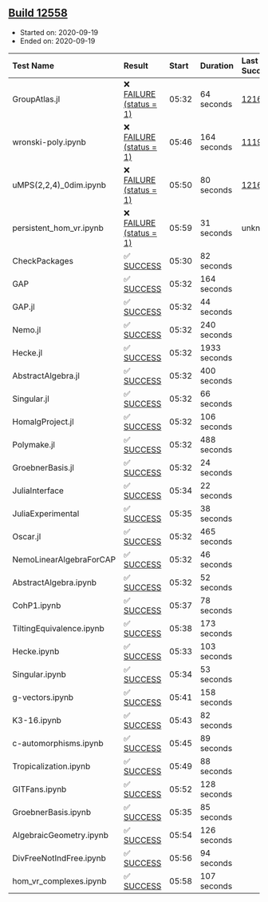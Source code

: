 ## [Build 12558](https://oscarci.mathematik.uni-kl.de/job/oscar/12558/)

* Started on: 2020-09-19
* Ended on: 2020-09-19

| Test Name    | Result | Start | Duration | Last Success | First Failure |
|:-------------|:-------|:------|:---------|:-------------|:--------------|
| GroupAtlas.jl | ❌ [FAILURE (status = 1)](https://oscarci.mathematik.uni-kl.de/job/oscar/12558/artifact/logs/build-12558/GroupAtlas.jl.log) | 05:32 | 64 seconds | [12167](https://oscarci.mathematik.uni-kl.de/job/oscar/12167/) | [12168](https://oscarci.mathematik.uni-kl.de/job/oscar/12168/) |
| wronski-poly.ipynb | ❌ [FAILURE (status = 1)](https://oscarci.mathematik.uni-kl.de/job/oscar/12558/artifact/logs/build-12558/wronski-poly.ipynb.log) | 05:46 | 164 seconds | [11192](https://oscarci.mathematik.uni-kl.de/job/oscar/11192/) | [11193](https://oscarci.mathematik.uni-kl.de/job/oscar/11193/) |
| uMPS(2,2,4)_0dim.ipynb | ❌ [FAILURE (status = 1)](https://oscarci.mathematik.uni-kl.de/job/oscar/12558/artifact/logs/build-12558/uMPS-2-2-4-_0dim.ipynb.log) | 05:50 | 80 seconds | [12167](https://oscarci.mathematik.uni-kl.de/job/oscar/12167/) | [12168](https://oscarci.mathematik.uni-kl.de/job/oscar/12168/) |
| persistent_hom_vr.ipynb | ❌ [FAILURE (status = 1)](https://oscarci.mathematik.uni-kl.de/job/oscar/12558/artifact/logs/build-12558/persistent_hom_vr.ipynb.log) | 05:59 | 31 seconds | unknown | unknown |
| CheckPackages | ✅ [SUCCESS](https://oscarci.mathematik.uni-kl.de/job/oscar/12558/artifact/logs/build-12558/CheckPackages.log) | 05:30 | 82 seconds |  |  |
| GAP | ✅ [SUCCESS](https://oscarci.mathematik.uni-kl.de/job/oscar/12558/artifact/logs/build-12558/GAP.log) | 05:32 | 164 seconds |  |  |
| GAP.jl | ✅ [SUCCESS](https://oscarci.mathematik.uni-kl.de/job/oscar/12558/artifact/logs/build-12558/GAP.jl.log) | 05:32 | 44 seconds |  |  |
| Nemo.jl | ✅ [SUCCESS](https://oscarci.mathematik.uni-kl.de/job/oscar/12558/artifact/logs/build-12558/Nemo.jl.log) | 05:32 | 240 seconds |  |  |
| Hecke.jl | ✅ [SUCCESS](https://oscarci.mathematik.uni-kl.de/job/oscar/12558/artifact/logs/build-12558/Hecke.jl.log) | 05:32 | 1933 seconds |  |  |
| AbstractAlgebra.jl | ✅ [SUCCESS](https://oscarci.mathematik.uni-kl.de/job/oscar/12558/artifact/logs/build-12558/AbstractAlgebra.jl.log) | 05:32 | 400 seconds |  |  |
| Singular.jl | ✅ [SUCCESS](https://oscarci.mathematik.uni-kl.de/job/oscar/12558/artifact/logs/build-12558/Singular.jl.log) | 05:32 | 66 seconds |  |  |
| HomalgProject.jl | ✅ [SUCCESS](https://oscarci.mathematik.uni-kl.de/job/oscar/12558/artifact/logs/build-12558/HomalgProject.jl.log) | 05:32 | 106 seconds |  |  |
| Polymake.jl | ✅ [SUCCESS](https://oscarci.mathematik.uni-kl.de/job/oscar/12558/artifact/logs/build-12558/Polymake.jl.log) | 05:32 | 488 seconds |  |  |
| GroebnerBasis.jl | ✅ [SUCCESS](https://oscarci.mathematik.uni-kl.de/job/oscar/12558/artifact/logs/build-12558/GroebnerBasis.jl.log) | 05:32 | 24 seconds |  |  |
| JuliaInterface | ✅ [SUCCESS](https://oscarci.mathematik.uni-kl.de/job/oscar/12558/artifact/logs/build-12558/JuliaInterface.log) | 05:34 | 22 seconds |  |  |
| JuliaExperimental | ✅ [SUCCESS](https://oscarci.mathematik.uni-kl.de/job/oscar/12558/artifact/logs/build-12558/JuliaExperimental.log) | 05:35 | 38 seconds |  |  |
| Oscar.jl | ✅ [SUCCESS](https://oscarci.mathematik.uni-kl.de/job/oscar/12558/artifact/logs/build-12558/Oscar.jl.log) | 05:32 | 465 seconds |  |  |
| NemoLinearAlgebraForCAP | ✅ [SUCCESS](https://oscarci.mathematik.uni-kl.de/job/oscar/12558/artifact/logs/build-12558/NemoLinearAlgebraForCAP.log) | 05:32 | 46 seconds |  |  |
| AbstractAlgebra.ipynb | ✅ [SUCCESS](https://oscarci.mathematik.uni-kl.de/job/oscar/12558/artifact/logs/build-12558/AbstractAlgebra.ipynb.log) | 05:32 | 52 seconds |  |  |
| CohP1.ipynb | ✅ [SUCCESS](https://oscarci.mathematik.uni-kl.de/job/oscar/12558/artifact/logs/build-12558/CohP1.ipynb.log) | 05:37 | 78 seconds |  |  |
| TiltingEquivalence.ipynb | ✅ [SUCCESS](https://oscarci.mathematik.uni-kl.de/job/oscar/12558/artifact/logs/build-12558/TiltingEquivalence.ipynb.log) | 05:38 | 173 seconds |  |  |
| Hecke.ipynb | ✅ [SUCCESS](https://oscarci.mathematik.uni-kl.de/job/oscar/12558/artifact/logs/build-12558/Hecke.ipynb.log) | 05:33 | 103 seconds |  |  |
| Singular.ipynb | ✅ [SUCCESS](https://oscarci.mathematik.uni-kl.de/job/oscar/12558/artifact/logs/build-12558/Singular.ipynb.log) | 05:34 | 53 seconds |  |  |
| g-vectors.ipynb | ✅ [SUCCESS](https://oscarci.mathematik.uni-kl.de/job/oscar/12558/artifact/logs/build-12558/g-vectors.ipynb.log) | 05:41 | 158 seconds |  |  |
| K3-16.ipynb | ✅ [SUCCESS](https://oscarci.mathematik.uni-kl.de/job/oscar/12558/artifact/logs/build-12558/K3-16.ipynb.log) | 05:43 | 82 seconds |  |  |
| c-automorphisms.ipynb | ✅ [SUCCESS](https://oscarci.mathematik.uni-kl.de/job/oscar/12558/artifact/logs/build-12558/c-automorphisms.ipynb.log) | 05:45 | 89 seconds |  |  |
| Tropicalization.ipynb | ✅ [SUCCESS](https://oscarci.mathematik.uni-kl.de/job/oscar/12558/artifact/logs/build-12558/Tropicalization.ipynb.log) | 05:49 | 88 seconds |  |  |
| GITFans.ipynb | ✅ [SUCCESS](https://oscarci.mathematik.uni-kl.de/job/oscar/12558/artifact/logs/build-12558/GITFans.ipynb.log) | 05:52 | 128 seconds |  |  |
| GroebnerBasis.ipynb | ✅ [SUCCESS](https://oscarci.mathematik.uni-kl.de/job/oscar/12558/artifact/logs/build-12558/GroebnerBasis.ipynb.log) | 05:35 | 85 seconds |  |  |
| AlgebraicGeometry.ipynb | ✅ [SUCCESS](https://oscarci.mathematik.uni-kl.de/job/oscar/12558/artifact/logs/build-12558/AlgebraicGeometry.ipynb.log) | 05:54 | 126 seconds |  |  |
| DivFreeNotIndFree.ipynb | ✅ [SUCCESS](https://oscarci.mathematik.uni-kl.de/job/oscar/12558/artifact/logs/build-12558/DivFreeNotIndFree.ipynb.log) | 05:56 | 94 seconds |  |  |
| hom_vr_complexes.ipynb | ✅ [SUCCESS](https://oscarci.mathematik.uni-kl.de/job/oscar/12558/artifact/logs/build-12558/hom_vr_complexes.ipynb.log) | 05:58 | 107 seconds |  |  |
